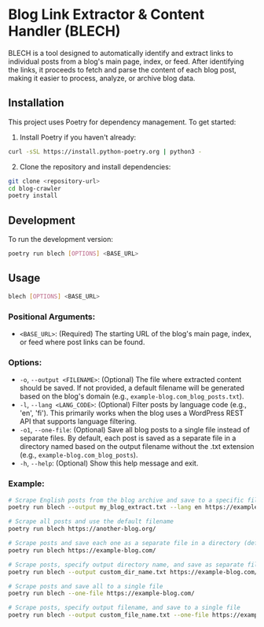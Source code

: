 # Blog Link Extractor & Content Handler (BLECH)

BLECH is a tool designed to automatically identify and extract links to individual posts from a blog's main page, index, or feed. After identifying the links, it proceeds to fetch and parse the content of each blog post, making it easier to process, analyze, or archive blog data.

## Installation

This project uses Poetry for dependency management. To get started:

1. Install Poetry if you haven't already:
```bash
curl -sSL https://install.python-poetry.org | python3 -
```

2. Clone the repository and install dependencies:
```bash
git clone <repository-url>
cd blog-crawler
poetry install
```

## Development

To run the development version:
```bash
poetry run blech [OPTIONS] <BASE_URL>
```

## Usage

```bash
blech [OPTIONS] <BASE_URL>
```

### Positional Arguments:

*   `<BASE_URL>`: (Required) The starting URL of the blog's main page, index, or feed where post links can be found.

### Options:

*   `-o`, `--output <FILENAME>`: (Optional) The file where extracted content should be saved. If not provided, a default filename will be generated based on the blog's domain (e.g., `example-blog.com_blog_posts.txt`).
*   `-l`, `--lang <LANG_CODE>`: (Optional) Filter posts by language code (e.g., 'en', 'fi'). This primarily works when the blog uses a WordPress REST API that supports language filtering.
*   `-o1`, `--one-file`: (Optional) Save all blog posts to a single file instead of separate files. By default, each post is saved as a separate file in a directory named based on the output filename without the .txt extension (e.g., `example-blog.com_blog_posts`).
*   `-h`, `--help`: (Optional) Show this help message and exit.

### Example:

```bash
# Scrape English posts from the blog archive and save to a specific file
poetry run blech --output my_blog_extract.txt --lang en https://example-blog.com/archive

# Scrape all posts and use the default filename
poetry run blech https://another-blog.org/

# Scrape posts and save each one as a separate file in a directory (default behavior)
poetry run blech https://example-blog.com/

# Scrape posts, specify output directory name, and save as separate files
poetry run blech --output custom_dir_name.txt https://example-blog.com/

# Scrape posts and save all to a single file
poetry run blech --one-file https://example-blog.com/

# Scrape posts, specify output filename, and save to a single file
poetry run blech --output custom_file_name.txt --one-file https://example-blog.com/
